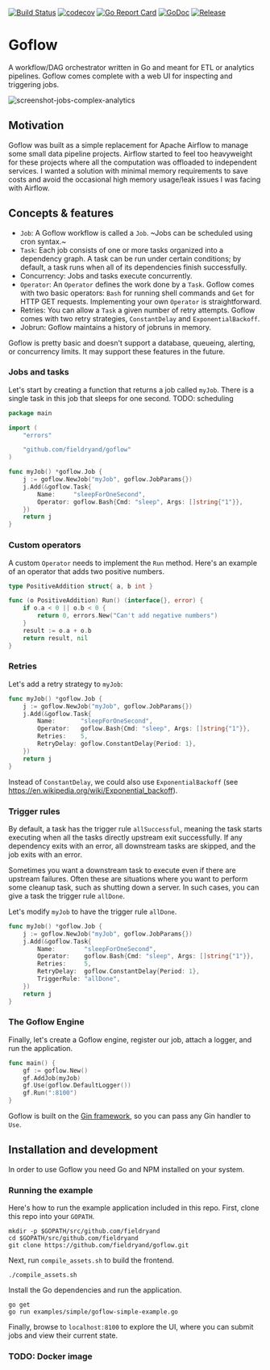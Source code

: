 [![Build Status](https://travis-ci.org/fieldryand/goflow.svg?branch=master)](https://travis-ci.org/fieldryand/goflow)
[![codecov](https://codecov.io/gh/fieldryand/goflow/branch/master/graph/badge.svg)](https://codecov.io/gh/fieldryand/goflow)
[![Go Report Card](https://goreportcard.com/badge/github.com/fieldryand/goflow)](https://goreportcard.com/report/github.com/fieldryand/goflow)
[![GoDoc](https://pkg.go.dev/badge/github.com/fieldryand/goflow?status.svg)](https://pkg.go.dev/github.com/fieldryand/goflow?tab=doc)
[![Release](https://img.shields.io/github/v/release/fieldryand/goflow)](https://github.com/fieldryand/goflow/releases)

# Goflow

A workflow/DAG orchestrator written in Go and meant for ETL or analytics pipelines. Goflow comes complete with a web UI for inspecting and triggering jobs.

![screenshot-jobs-complex-analytics](https://user-images.githubusercontent.com/3333324/119238771-ee975f00-bb44-11eb-9a65-df758a922651.png)

## Motivation

Goflow was built as a simple replacement for Apache Airflow to manage some small data pipeline projects. Airflow started to feel too heavyweight for these projects where all the computation was offloaded to independent services. I wanted a solution with minimal memory requirements to save costs and avoid the occasional high memory usage/leak issues I was facing with Airflow.

## Concepts & features

- `Job`: A Goflow workflow is called a `Job`. ~Jobs can be scheduled using cron syntax.~
- `Task`: Each job consists of one or more tasks organized into a dependency graph. A task can be run under certain conditions; by default, a task runs when all of its dependencies finish successfully.
- Concurrency: Jobs and tasks execute concurrently.
- `Operator`: An `Operator` defines the work done by a `Task`. Goflow comes with two basic operators: `Bash` for running shell commands and `Get` for HTTP GET requests. Implementing your own `Operator` is straightforward.
- Retries: You can allow a `Task` a given number of retry attempts. Goflow comes with two retry strategies, `ConstantDelay` and `ExponentialBackoff`.
- Jobrun: Goflow maintains a history of jobruns in memory.

Goflow is pretty basic and doesn't support a database, queueing, alerting, or concurrency limits. It may support these features in the future.

### Jobs and tasks

Let's start by creating a function that returns a job called `myJob`. There is a single task in this job that sleeps for one second.
TODO: scheduling

```go
package main

import (
	"errors"

	"github.com/fieldryand/goflow"
)

func myJob() *goflow.Job {
	j := goflow.NewJob("myJob", goflow.JobParams{})
	j.Add(&goflow.Task{
		Name:     "sleepForOneSecond",
		Operator: goflow.Bash{Cmd: "sleep", Args: []string{"1"}},
	})
	return j
}
```

### Custom operators

A custom `Operator` needs to implement the `Run` method. Here's an example of an operator that adds two positive numbers.

```go
type PositiveAddition struct{ a, b int }

func (o PositiveAddition) Run() (interface{}, error) {
	if o.a < 0 || o.b < 0 {
		return 0, errors.New("Can't add negative numbers")
	}
	result := o.a + o.b
	return result, nil
}
```

### Retries

Let's add a retry strategy to `myJob`:

```go
func myJob() *goflow.Job {
	j := goflow.NewJob("myJob", goflow.JobParams{})
	j.Add(&goflow.Task{
		Name:       "sleepForOneSecond",
		Operator:   goflow.Bash{Cmd: "sleep", Args: []string{"1"}},
		Retries:    5,
		RetryDelay: goflow.ConstantDelay{Period: 1},
	})
	return j
}
```

Instead of `ConstantDelay`, we could also use `ExponentialBackoff` (see https://en.wikipedia.org/wiki/Exponential_backoff).

### Trigger rules

By default, a task has the trigger rule `allSuccessful`, meaning the task starts executing when all the tasks directly
upstream exit successfully. If any dependency exits with an error, all downstream tasks are skipped, and the job exits with an error.

Sometimes you want a downstream task to execute even if there are upstream failures. Often these are situations where you want
to perform some cleanup task, such as shutting down a server. In such cases, you can give a task the trigger rule `allDone`.

Let's modify `myJob` to have the trigger rule `allDone`.


```go
func myJob() *goflow.Job {
	j := goflow.NewJob("myJob", goflow.JobParams{})
	j.Add(&goflow.Task{
		Name:        "sleepForOneSecond",
		Operator:    goflow.Bash{Cmd: "sleep", Args: []string{"1"}},
		Retries:     5,
		RetryDelay:  goflow.ConstantDelay{Period: 1},
		TriggerRule: "allDone",
	})
	return j
}
```

### The Goflow Engine

Finally, let's create a Goflow engine, register our job, attach a logger, and run the application.

```go
func main() {
	gf := goflow.New()
	gf.AddJob(myJob)
	gf.Use(goflow.DefaultLogger())
	gf.Run(":8100")
}
```

Goflow is built on the [Gin framework](https://github.com/gin-gonic/gin), so you can pass any Gin handler to `Use`.

## Installation and development

In order to use Goflow you need Go and NPM installed on your system.

### Running the example

Here's how to run the example application included in this repo. First, clone this repo into your `GOPATH`.

```shell
mkdir -p $GOPATH/src/github.com/fieldryand
cd $GOPATH/src/github.com/fieldryand
git clone https://github.com/fieldryand/goflow.git
```

Next, run `compile_assets.sh` to build the frontend.

```shell
./compile_assets.sh
```

Install the Go dependencies and run the application.

```shell
go get
go run examples/simple/goflow-simple-example.go
```

Finally, browse to `localhost:8100` to explore the UI, where you can submit jobs and view their current state.

### TODO: Docker image
